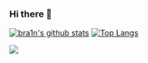 ### Hi there 👋

[![bra1n's github stats](https://github-readme-stats.vercel.app/api?username=bra1n&count_private=true&show_icons=true&theme=onedark)](https://github.com/anuraghazra/github-readme-stats) [![Top Langs](https://github-readme-stats.vercel.app/api/top-langs/?username=bra1n&layout=compact&theme=onedark)](https://github.com/anuraghazra/github-readme-stats)

![](https://komarev.com/ghpvc/?username=bra1n)
